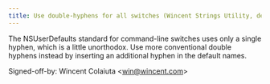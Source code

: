 ```yaml
---
title: Use double-hyphens for all switches (Wincent Strings Utility, dea11de)
---
```


The NSUserDefaults standard for command-line switches uses only a single hyphen, which is a little unorthodox. Use more conventional double hyphens instead by inserting an additional hyphen in the default names.

Signed-off-by: Wincent Colaiuta &lt;win@wincent.com&gt;
